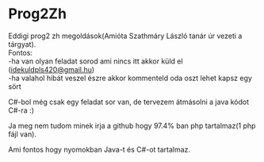 # Prog2Zh
Eddigi prog2 zh megoldások(Amióta Szathmáry László tanár úr vezeti a tárgyat). <br />
Fontos: <br />
-ha van olyan feladat sorod ami nincs itt akkor küld el (idekuldpls420@gmail.hu) <br />
-ha valahol hibát veszel észre akkor kommenteld oda oszt lehet kapsz egy sört <br />

C#-bol még csak egy feladat sor van, de tervezem átmásolni a java kódot C#-ra :) <br/>

Ja meg nem tudom minek irja a github hogy 97.4% ban php tartalmaz(1 php fájl van). <br/>

Ami fontos hogy nyomokban Java-t és C#-ot tartalmaz.

